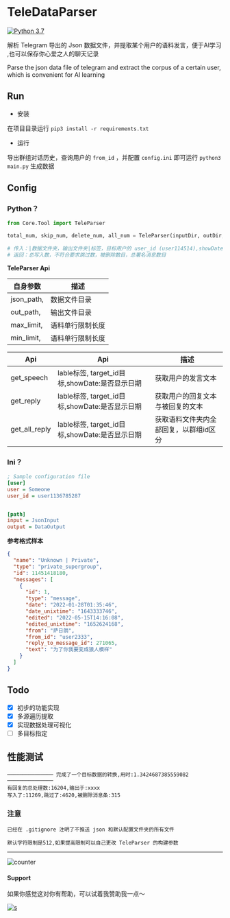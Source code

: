 # TeleDataParser

[![Python 3.7](https://img.shields.io/badge/Python-3.7-yellow.svg)](http://www.python.org/download/)

解析 Telegram 导出的 Json 数据文件，并提取某个用户的语料发言，便于AI学习 ,也可以保存你心爱之人的聊天记录

Parse the json data file of telegram and extract the corpus of a certain user, which is convenient for AI learning

## Run

- 安装

在项目目录运行 `pip3 install -r requirements.txt`

- 运行

导出群组对话历史，查询用户的 `from_id` ，并配置 `config.ini` 即可运行 `python3 main.py` 生成数据

## Config

### Python？

````python
from Core.Tool import TeleParser

total_num, skip_num, delete_num, all_num = TeleParser(inputDir, outDir, min_limit=5, max_limit=512).get_speech(lable, target_id,
                                                                                            showDate=False)
# 传入：|数据文件夹，输出文件夹|标签，目标用户的 user_id (user114514),showDate是否输出消息日期|
# 返回：总写入数，不符合要求跳过数，被删除数目，总署名消息数目
````

**TeleParser Api**

| 自身参数       | 描述       |
|------------|----------|
| json_path, | 数据文件目录   |
| out_path,  | 输出文件目录   |
| max_limit, | 语料单行限制长度 |
| min_limit, | 语料单行限制长度 |

| Api        | Api                                  | 描述                    |
|------------|--------------------------------------|-----------------------|
| get_speech | lable标签, target_id目标,showDate:是否显示日期 |获取用户的发言文本             |
| get_reply  | lable标签, target_id目标,showDate:是否显示日期 |获取用户的回复文本与被回复的文本      |
|get_all_reply| lable标签, target_id目标,showDate:是否显示日期 |获取语料文件夹内全部回复，以群组id区分  |

### Ini？

````ini
; Sample configuration file
[user]
user = Someone
user_id = user1136785287


[path]
input = JsonInput
output = DataOutput
````

**参考格式样本**

```json
{
  "name": "Unknown | Private",
  "type": "private_supergroup",
  "id": 11451418180,
  "messages": [
    {
      "id": 1,
      "type": "message",
      "date": "2022-01-28T01:35:46",
      "date_unixtime": "1643333746",
      "edited": "2022-05-15T14:16:08",
      "edited_unixtime": "1652624168",
      "from": "萨日朗",
      "from_id": "user2333",
      "reply_to_message_id": 271065,
      "text": "为了你我要变成狼人模样"
    }
  ]
}
```

## Todo

- [x] 初步的功能实现
- [x] 多源遍历提取
- [x] 实现数据处理可视化
- [ ] 多目标指定

## 性能测试

```
─────────────── 完成了一个目标数据的转换,用时:1.3424687385559082 ───────────────
有回复的总处理数:16204,输出于:xxxx
写入了:11269,跳过了:4620,被删除消息条:315
```

### 注意

````
已经在 .gitignore 注明了不推送 json 和默认配置文件夹的所有文件

默认字符限制是512,如果提高限制可以自己更改 TeleParser 的构建参数
````

-----


![counter](https://count.getloli.com/get/@sudoskys-github-TeleDataParser?theme=moebooru)


#### Support

如果你感觉这对你有帮助，可以试着我赞助我一点～

[![s](https://img.shields.io/badge/Become-sponsor-DB94A2)](https://dun.mianbaoduo.com/@Sky0717)